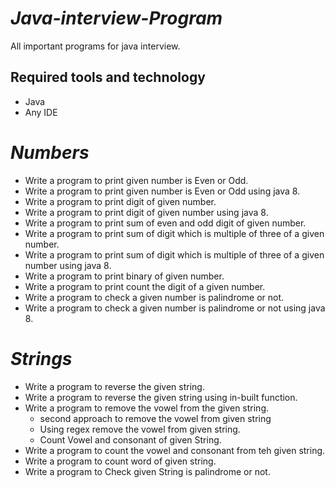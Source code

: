# _Java-interview-Program_
All important programs for java interview.
## Required tools and technology
* Java
* Any IDE
# _Numbers_
* Write a program to print given number is Even or Odd.
* Write a program to print given number is Even or Odd using java 8.
* Write a program to print digit of given number.
* Write a program to print digit of given number using java 8.
* Write a program to print sum of even and odd digit of given number.
* Write a program to print sum of digit which is multiple of three of a given number.
* Write a program to print sum of digit which is multiple of three of a given number using java 8.
* Write a program to print binary of given number.
* Write a program to print count the digit of a given number.
* Write a program to check a given number is palindrome or not.
* Write a program to check a given number is palindrome or not using java 8.
# _Strings_
* Write a program to reverse the given string.
* Write a program to reverse the given string using in-built function.
* Write a program to remove the vowel from the given string.
  * second approach to remove the vowel from given string
  * Using regex remove the vowel from given string.
  * Count Vowel and consonant of given String.
* Write a program to count the vowel and consonant from teh given string.
* Write a program to count word of given string.
* Write a program to Check given String is palindrome or not.